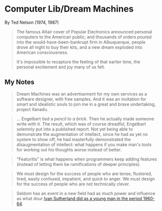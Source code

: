 # Computer Lib/Dream Machines

By Ted Nelson (1974, 1987)

> The famous Altair cover of Popular Electronics announced personal computers to the American public; and thousands of orders poured into the would-have-been-bankrupt firm in Albuquerque, people drove all night to buy their kits, and a new dream exploded into American consciousness.
> 
> It's impossible to recapture the feeling of that earlier time, the personal excitement and joy many of us felt.

## My Notes

> Dream Machines was an advertisement for my own services as a software designer, with free samples. And it was an invitation for smart and idealistic souls to join me in a great and brave undertaking, project Xanadu.

> … Engelbart tied a *pencil to a brick*. Then he actually made someone write with it. The result, which was of course dreadful, Engelbart solemnly put into a published report. Not yet being able to demonstrate the augmentation of intellect, since he had as yet no system to show off, he had masterfully demonstrated the *dis*augmentation of intellect: what happens if you make man's tools for working out his thoughts worse instead of better.

> "Featuritis" is what happens when programmers keep adding features (instead of letting them be ramifications of deeper principles).

> We must design for the success of people who are tense, flustered, tired, easily confused, impatient, and quick to anger. We must design for the success of people who are not technically clever.

> Seldom has an event in a new field had as much power and influence as what dour [Ivan Sutherland did as a young man in the period 1960-64](https://www.youtube.com/watch?v=6orsmFndx_o).
